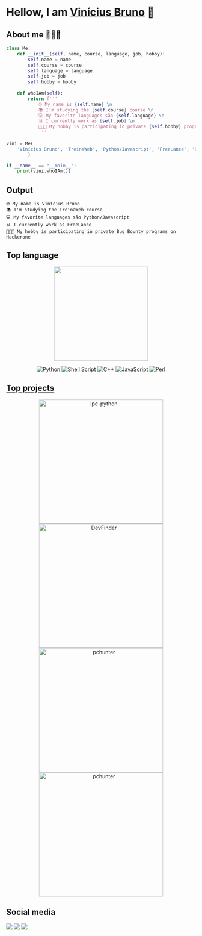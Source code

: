 # Hellow, I am [Vinícius Bruno](https://instagram.com/vinnybrunn00) 👋

## About me 👨🏻‍💻

```python
class Me:
    def __init__(self, name, course, language, job, hobby):
        self.name = name
        self.course = course
        self.language = language
        self.job = job
        self.hobby = hobby
    
    def whoIAm(self):
        return f'''
            🤓 My name is {self.name} \n
            📚 I'm studying the {self.course} course \n
            💻 My favorite languages são {self.language} \n
            📊 I currently work as {self.job} \n
            👨🏻‍💻 My hobby is participating in private {self.hobby} programs on Hackerone 
            '''
    
vini = Me(
    'Vinícius Bruno', 'TreinaWeb', 'Python/Javascript', 'FreeLance', 'Bug Bounty'
        )

if __name__ == "__main__":
    print(vini.whoIAm())
```

## Output

```
🤓 My name is Vinícius Bruno 
📚 I'm studying the TreinaWeb course 
💻 My favorite languages são Python/Javascript 
📊 I currently work as FreeLance 
👨🏻‍💻 My hobby is participating in private Bug Bounty programs on Hackerone 

```

## Top language

<div align="center">
<img height="250rem" src="https://github-readme-stats.vercel.app/api/top-langs/?username=vinnybrunn00&layout=compact&theme=cobalt"/>

<a href="https://docs.python.org/3/">![Python](https://img.shields.io/badge/python-3670A0?style=for-the-badge&logo=python&logoColor=black)
<a href="https://devdocs.io/bash/">![Shell Script](https://img.shields.io/badge/shell_script-%23121011.svg?style=for-the-badge&logo=gnu-bash&logoColor=cyan)
<a href="https://devdocs.io/cpp/"> ![C++](https://img.shields.io/badge/C%2B%2B-00599C?style=for-the-badge&logo=c%2B%2B&logoColor=red)
<a href="https://devdocs.io/javascript/"> ![JavaScript](https://img.shields.io/badge/JavaScript-F7DF1E?style=for-the-badge&logo=javascript&logoColor=black)
<a href="https://devdocs.io/perl/"> ![Perl](https://img.shields.io/badge/Perl-39457E?style=for-the-badge&logo=perl&logoColor=cyan)
  </div>
    
    
## Top projects

<p align="center">
    <a href="https://github.com/Vinnybrunn00/Linset_Evil_Twin_Attack"><img width="330" src="https://denvercoder1-github-readme-stats.vercel.app/api/pin/?username=Vinnybrunn00&repo=Linset_Evil_Twin_Attack&theme=cobalt" alt="ipc-python"></a>
   <a href="https://github.com/Vinnybrunn00/Whatsapp_Sticker_Bot"><img width="330" src="https://denvercoder1-github-readme-stats.vercel.app/api/pin/?username=Vinnybrunn00&repo=Whatsapp_Sticker_Bot&theme=cobalt" alt="DevFinder"></a>
   <a href="https://github.com/Vinnybrunn00/Bot-Telegram-All-Functions"><img width="330" src="https://denvercoder1-github-readme-stats.vercel.app/api/pin/?username=Vinnybrunn00&repo=Bot-Telegram-All-Functions&theme=cobalt" alt="pchunter"></a>
   <a href="https://github.com/Vinnybrunn00/App_ChatGPT"><img width="330" src="https://denvercoder1-github-readme-stats.vercel.app/api/pin/?username=Vinnybrunn00&repo=App_ChatGPT&theme=cobalt" alt="pchunter"></a>

</p>

## Social media

<div align="left">
  <a href="https://instagram.com/vinnybrunn00" target="_blank"><img src="https://img.shields.io/badge/-Instagram-%23E4405F?style=for-the-badge&logo=instagram&logoColor=white" target="_blank"></a>
  <a href="https://twitter.com/Vinnybrunn00" target="_blank"><img src="https://img.shields.io/badge/Twitter-%231DA1F2.svg?style=for-the-badge&logo=Twitter&logoColor=white"></a>
  <a href="https://open.spotify.com/user/5cuqma0170zaestki4kbc1ilp?si=bf30147a1b2a4978" target="_blank"><img src="https://img.shields.io/badge/Spotify-1ED760?style=for-the-badge&logo=spotify&logoColor=white"></a>
</div>
